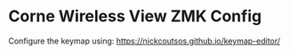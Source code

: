 # Corne Wireless View ZMK Config

Configure the keymap using:
https://nickcoutsos.github.io/keymap-editor/
